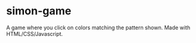 # simon-game
A game where you click on colors matching the pattern shown. Made with HTML/CSS/Javascript.
